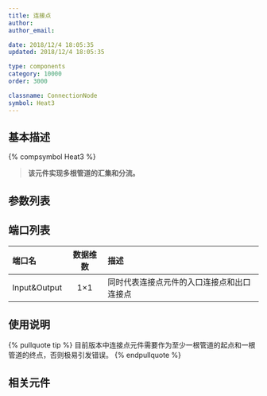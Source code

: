 ```yaml
---
title: 连接点
author: 
author_email:

date: 2018/12/4 18:05:35
updated: 2018/12/4 18:05:35

type: components
category: 10000
order: 3000

classname: ConnectionNode
symbol: Heat3
---
```

## 基本描述
{% compsymbol Heat3 %}

> **该元件实现多根管道的汇集和分流。**

## 参数列表

## 端口列表

| 端口名 | 数据维数 | 描述 |
| :--- | :--:  | :--- |
| Input&Output | 1×1 | 同时代表连接点元件的入口连接点和出口连接点 |                 

## 使用说明

{% pullquote tip %}
目前版本中连接点元件需要作为至少一根管道的起点和一根管道的终点，否则极易引发错误。
{% endpullquote %}


## 相关元件


